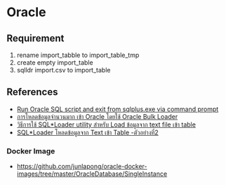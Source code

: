# Oracle

## Requirement

1. rename import_tabble to import_table_tmp
2. create empty import_table
3. sqlldr import.csv to import_table

## References

- [Run Oracle SQL script and exit from sqlplus.exe via command prompt](https://serverfault.com/questions/87035/run-oracle-sql-script-and-exit-from-sqlplus-exe-via-command-prompt)
- [การโหลดข้อมูลจำนวนมาก เข้า Oracle โดยใช้ Oracle Bulk Loader](http://ottoshi.blogspot.com/2011/01/oracle-oracle-bulk-loader_197.html)
- [วิธีการใช้ SQL*Loader utility สำหรับ Load ข้อมูลจาก text file เข้า table](http://oracle.jookku.com/2011/04/%E0%B8%A7%E0%B8%B4%E0%B8%98%E0%B8%B5%E0%B8%81%E0%B8%B2%E0%B8%A3%E0%B9%83%E0%B8%8A%E0%B9%89-sqlloader-utility-%E0%B8%AA%E0%B8%B3%E0%B8%AB%E0%B8%A3%E0%B8%B1%E0%B8%9A-load-%E0%B8%82%E0%B9%89%E0%B8%AD/)
- [SQL*Loader โหลดข้อมูลจาก Text เข้า Table -ตัวอย่างที่2](http://oracle.jookku.com/2011/04/sqlloader-%E0%B9%82%E0%B8%AB%E0%B8%A5%E0%B8%94%E0%B8%82%E0%B9%89%E0%B8%AD%E0%B8%A1%E0%B8%B9%E0%B8%A5%E0%B8%88%E0%B8%B2%E0%B8%81-text-%E0%B9%80%E0%B8%82%E0%B9%89%E0%B8%B2-table-%E0%B8%95%E0%B8%B1/)

### Docker Image

- https://github.com/junlapong/oracle-docker-images/tree/master/OracleDatabase/SingleInstance
